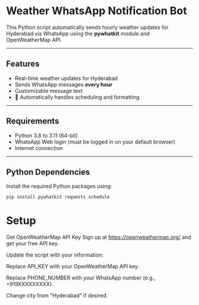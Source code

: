 #  Weather WhatsApp Notification Bot

This Python script automatically sends hourly weather updates for Hyderabad via WhatsApp using the **pywhatkit** module and OpenWeatherMap API.

---

##  Features

-  Real-time weather updates for Hyderabad
- Sends WhatsApp messages **every hour**
- Customizable message text
- 🧠 Automatically handles scheduling and formatting

---

##  Requirements

- Python 3.8 to 3.11 (64-bit)
- WhatsApp Web login (must be logged in on your default browser)
- Internet connection

---

## Python Dependencies

Install the required Python packages using:

```bash
pip install pywhatkit requests schedule
```

# Setup

Get OpenWeatherMap API Key
Sign up at https://openweathermap.org/ and get your free API key.

Update the script with your information:

Replace API_KEY with your OpenWeatherMap API key.

Replace PHONE_NUMBER with your WhatsApp number (e.g., +919XXXXXXXXX).

Change city from "Hyderabad" if desired.
